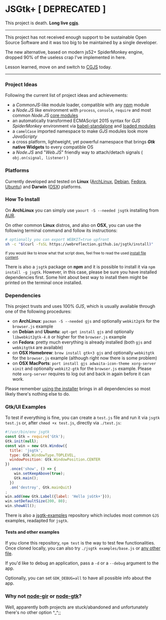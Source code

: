 # JSGtk+ [ DEPRECATED ]

This project is death. **Long live [cgjs](https://github.com/WebReflection/cgjs)**.

- - -

This project has not received enough support to be sustainable Open Source Software and it was too big to be maintained by a single developer.

The new alternative, based on modern js52+ SpiderMonkey engine, dropped 90% of the useless crap I've implemented in here.

Lesson learned, move on and switch to [CGJS](https://github.com/WebReflection/cgjs) today.

- - -


### Project Ideas
Following the current list of project ideas and achievements:

  * a _CommonJS_-like module loader, compatible with any [npm](https://www.npmjs.com/) module
  * a _Node.JS_ like environment with `process`, `console`, `require` and most common _Node.JS_ [core modules](https://github.com/WebReflection/jsgtk/tree/master/jsgtk_modules)
  * an automatically transformed ECMAScript 2015 syntax for _GJS SpiderMonkey_ environment via [babel-standalone](https://github.com/WebReflection/babel-standalone) and [loaded modules](https://github.com/WebReflection/jsgtk/blob/master/examples/es6.js)
  * a `camelCase` imported namespace to make _GJS_ modules look more _JavaScripty_
  * a cross platform, lightweight, yet powerful namespace that brings **_Gtk_ native Widgets** to every compatible OS
  * a _Node.JS_ and "_Web.JS_" friendly way to attach/detach signals ( `obj.on(signal, listener)` )



### Platforms
Currently developed and tested on **Linux** ([ArchLinux](https://www.archlinux.org/), [Debian](http://www.debian.org/), [Fedora](https://getfedora.org/), [Ubuntu](http://www.ubuntu.com/)) and **Darwin** ([OSX](http://www.apple.com/uk/osx/)) platforms.



### How To Install

On **ArchLinux** you can simply use `yaourt -S --needed jsgtk` installing from [AUR](https://aur.archlinux.org/packages/jsgtk/).

On other common **Linux** distros, and also on **OSX**, you can use the following terminal command and follow its instructions:
```sh
# optionally you can export WEBKIT=true upfront
sh -c "$(curl -fsSL https://webreflection.github.io/jsgtk/install)"
```

<sup>If you would like to know what that script does, feel free to read the used [install file content](https://github.com/WebReflection/jsgtk/blob/gh-pages/install).</sup>


There is also a `jsgtk` package on **npm** and it is possible to install it via `npm install -g jsgtk`.
However, in this case, please be sure you have installed dependencies first.
Some hint about best way to install them might be printed on the terminal once installed.



### Dependencies
This project trusts and uses 100% _GJS_, which is usually available through one of the following procedures:

  * on **ArchLinux**: `pacman -S --needed gjs` and optionally `webkit2gtk` for the `browser.js` example
  * on **Debian** and **Ubuntu**: `apt-get install gjs` and optionally `libwebkit2gtk-4.0` or higher for the `browser.js` example
  * on **Fedora**: pretty much everything is already installed (both `gjs` and `webkitgtk4` are available)
  * on **OSX Homebrew**: `brew install gtk+3 gjs` and optionally `webkitgtk` for the `browser.js` example (although right now there is some problem)
  * on **OSX MacPorts**: `port install gjs adwaita-icon-theme xorg-server xinit` and optionally `webkit2-gtk` for the `browser.js` example. Please note `xorg-server` requires to log out and back in again before it can work.

Please remember [using the installer](https://github.com/WebReflection/jsgtk#how-to-install) brings in all dependencies so most likely there's nothing else to do.



### Gtk/UI Examples
To test if everything is fine, you can create a `test.js` file and run it via `jsgtk test.js` or, after `chmod +x test.js`, directly via `./test.js`:
```js
#!/usr/bin/env jsgtk
const Gtk = require('Gtk');
Gtk.init(null);
const win = new Gtk.Window({
  title: 'jsgtk',
  type: Gtk.WindowType.TOPLEVEL,
  windowPosition: Gtk.WindowPosition.CENTER
})
  .once('show', () => {
    win.setKeepAbove(true);
    Gtk.main();
  })
  .on('destroy', Gtk.mainQuit)
;
win.add(new Gtk.Label({label: 'Hello jsGtk+'}));
win.setDefaultSize(200, 80);
win.showAll();
```

There is also a [jsgtk-examples](https://github.com/WebReflection/jsgtk-examples#jsgtk-examples) repository which includes most common `GJS` examples, readapted for `jsgtk`.



#### Tests and other examples
If you clone this repository, `npm test` is the way to test few functionalities.
Once cloned locally, you can also try `./jsgtk examples/base.js` or [any other file](https://github.com/WebReflection/jsgtk/tree/master/examples).

If you'd like to debug an application, pass a `-d` or a `--debug` argument to the app.

Optionally, you can set `GDK_DEBUG=all` to have all possible info about the app.


### Why not [node-gir](https://github.com/creationix/node-gir) or [node-gtk](https://github.com/WebReflection/node-gtk)?
Well, apparently both projects are stuck/abandoned and unfortunately there's no other option ^_^;;